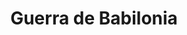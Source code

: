 ﻿---
title: "Guerra de Babilonia"
permalink: periodes_198.html
layout: periode
dataInici: -311
dataFi: -309
sidebar: periodes
pares:
  - 194:
    title: "Diádocos"
    dataInici: "(-323)"
    dataFi: "(-281)"

fills:
jocsPrincipals:
jocsEscenaris:
jocsEpoca:
jocsEpocaEscenaris:
---
